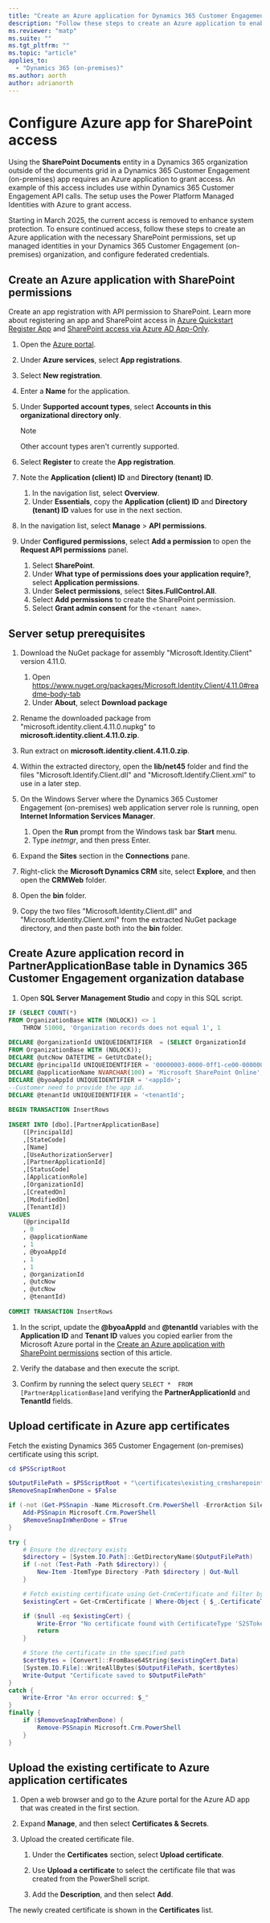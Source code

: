 ```yaml
---
title: "Create an Azure application for Dynamics 365 Customer Engagement (on-premises) with SharePoint permissions"
description: "Follow these steps to create an Azure application to enable integration between Dynamics 365 Customer Engagement (on-premises) and SharePoint Online."
ms.reviewer: "matp"
ms.suite: ""
ms.tgt_pltfrm: ""
ms.topic: "article"
applies_to: 
  - "Dynamics 365 (on-premises)"
ms.author: aorth
author: adrianorth
---
```


# Configure Azure app for SharePoint access

Using the **SharePoint Documents** entity in a Dynamics 365 organization outside of the documents grid in a Dynamics 365 Customer Engagement (on-premises) app requires an Azure application to grant access. An example of this access includes use within Dynamics 365 Customer Engagement API calls. The setup uses the Power Platform Managed Identities with Azure to grant access.

Starting in March 2025, the current access is removed to enhance system protection. To ensure continued access, follow these steps to create an Azure application with the necessary SharePoint permissions, set up managed identities in your Dynamics 365 Customer Engagement (on-premises) organization, and configure federated credentials.

## Create an Azure application with SharePoint permissions 

Create an app registration with API permission to SharePoint. Learn more about registering an app and SharePoint access in [Azure Quickstart Register App](/entra/identity-platform/quickstart-register-app?tabs=certificate) and [SharePoint access via Azure AD App-Only](/sharepoint/dev/solution-guidance/security-apponly-azuread). 

1. Open the [Azure portal](https://azure.microsoft.com).

1. Under **Azure services**, select **App registrations**.

1. Select **New registration**. 

1. Enter a **Name** for the application.

1. Under **Supported account types**, select **Accounts in this organizational directory only**.

   > [!NOTE]
   > Other account types aren't currently supported.

1. Select **Register** to create the **App registration**. 

1. Note the **Application (client) ID** and **Directory (tenant) ID**. 
   1. In the navigation list, select **Overview**. 
   1. Under **Essentials**, copy the **Application (client) ID** and **Directory (tenant) ID** values for use in the next section.

1. In the navigation list, select **Manage** > **API permissions**. 

1. Under **Configured permissions**, select **Add a permission** to open the **Request API permissions** panel. 
   1. Select **SharePoint**. 
   1. Under **What type of permissions does your application require?**, select **Application permissions**. 
   1. Under **Select permissions**, select **Sites.FullControl.All**. 
   1. Select **Add permissions** to create the SharePoint permission. 
   1. Select **Grant admin consent** for the `<tenant name>`.

## Server setup prerequisites 

1. Download the NuGet package for assembly "Microsoft.Identity.Client" version 4.11.0.
   1. Open https://www.nuget.org/packages/Microsoft.Identity.Client/4.11.0#readme-body-tab
   1. Under **About**, select **Download package**

1. Rename the downloaded package from "microsoft.identity.client.4.11.0.nupkg" to **microsoft.identity.client.4.11.0.zip**.

1. Run extract on **microsoft.identity.client.4.11.0.zip**.

1. Within the extracted directory, open the **lib/net45** folder and find the files "Microsoft.Identify.Client.dll" and "Microsoft.Identify.Client.xml" to use in a later step.

1. On the Windows Server where the Dynamics 365 Customer Engagement (on-premises) web application server role is running, open **Internet Information Services Manager**.
   1. Open the **Run** prompt from the Windows task bar **Start** menu.
   1. Type *inetmgr*, and then press Enter.

1. Expand the **Sites** section in the **Connections** pane.

1. Right-click the **Microsoft Dynamics CRM** site, select **Explore**, and then open the **CRMWeb** folder.

1. Open the **bin** folder.

1. Copy the two files "Microsoft.Identity.Client.dll" and "Microsoft.Identity.Client.xml" from the extracted NuGet package directory, and then paste both into the **bin** folder.

## Create Azure application record in PartnerApplicationBase table in Dynamics 365 Customer Engagement organization database

1. Open **SQL Server Management Studio** and copy in this SQL script.

```SQL
IF (SELECT COUNT(*)
FROM OrganizationBase WITH (NOLOCK)) <> 1
	THROW 51000, 'Organization records does not equal 1', 1
 
DECLARE @organizationId UNIQUEIDENTIFIER  = (SELECT OrganizationId
FROM OrganizationBase WITH (NOLOCK));
DECLARE @utcNow DATETIME = GetUtcDate();
DECLARE @principalId UNIQUEIDENTIFIER = '00000003-0000-0ff1-ce00-000000000000';
DECLARE @applicationName NVARCHAR(100) = 'Microsoft SharePoint Online';
DECLARE @byoaAppId UNIQUEIDENTIFIER = '<appId>';
--Customer need to provide the app id.
DECLARE @tenantId UNIQUEIDENTIFIER = '<tenantId';
 
BEGIN TRANSACTION InsertRows
 
INSERT INTO [dbo].[PartnerApplicationBase]
	([PrincipalId]
	,[StateCode]
	,[Name]
	,[UseAuthorizationServer]
	,[PartnerApplicationId]
	,[StatusCode]
	,[ApplicationRole]
	,[OrganizationId]
	,[CreatedOn]
	,[ModifiedOn]
	,[TenantId])
VALUES
	(@principalId
	, 0
	, @applicationName
	, 1
	, @byoaAppId
	, 1
	, 1
	, @organizationId
	, @utcNow
	, @utcNow
	, @tenantId)
 
COMMIT TRANSACTION InsertRows
```

1. In the script, update the **@byoaAppId** and **@tenantId** variables with the **Application ID** and **Tenant ID** values you copied earlier from the Microsoft Azure portal in the [Create an Azure application with SharePoint permissions](#create-an-azure-application-with-sharepoint-permissions) section of this article.

1. Verify the database and then execute the script.

1. Confirm by running the select query `SELECT *  FROM [PartnerApplicationBase]`and verifying the **PartnerApplicationId** and **TenantId** fields.

## Upload certificate in Azure app certificates

Fetch the existing Dynamics 365 Customer Engagement (on-premises) certificate using this script.

```PowerShell
cd $PSScriptRoot 

$OutputFilePath = $PSScriptRoot + "\certificates\existing_crmsharepoints2s.cer" 
$RemoveSnapInWhenDone = $False 

if (-not (Get-PSSnapin -Name Microsoft.Crm.PowerShell -ErrorAction SilentlyContinue)) { 
    Add-PSSnapin Microsoft.Crm.PowerShell 
    $RemoveSnapInWhenDone = $True 
} 

try { 
    # Ensure the directory exists 
    $directory = [System.IO.Path]::GetDirectoryName($OutputFilePath) 
    if (-not (Test-Path -Path $directory)) { 
        New-Item -ItemType Directory -Path $directory | Out-Null 
    }

    # Fetch existing certificate using Get-CrmCertificate and filter by CertificateType 
    $existingCert = Get-CrmCertificate | Where-Object { $_.CertificateType -eq "S2STokenIssuer" } 

    if ($null -eq $existingCert) { 
        Write-Error "No certificate found with CertificateType 'S2STokenIssuer'." 
        return 
    } 

    # Store the certificate in the specified path 
    $certBytes = [Convert]::FromBase64String($existingCert.Data) 
    [System.IO.File]::WriteAllBytes($OutputFilePath, $certBytes) 
    Write-Output "Certificate saved to $OutputFilePath" 
} 
catch { 
    Write-Error "An error occurred: $_" 
} 
finally { 
    if ($RemoveSnapInWhenDone) { 
        Remove-PSSnapin Microsoft.Crm.PowerShell 
    } 
} 
```

## Upload the existing certificate to Azure application certificates 

1. Open a web browser and go to the Azure portal for the Azure AD app that was created in the first section.

1. Expand **Manage**, and then select **Certificates & Secrets**.

1. Upload the created certificate file.

   1. Under the **Certificates** section, select **Upload certificate**.

   1. Use **Upload a certificate** to select the certificate file that was created from the PowerShell script.

   1. Add the **Description**, and then select **Add**.

The newly created certificate is shown in the **Certificates** list.

